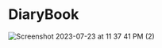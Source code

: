 # DiaryBook
![Screenshot 2023-07-23 at 11 37 41 PM (2)](https://github.com/Nikayel/DiaryBook/assets/65195892/882010e5-5419-48a5-8d22-8ed564468527)
